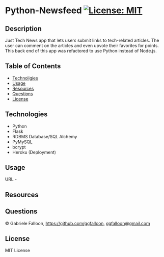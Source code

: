 # Python-Newsfeed [![License: MIT](https://img.shields.io/badge/License-MIT-yellow.svg)](https://opensource.org/licenses/MIT)

## Description 

Just Tech News app that lets users submit links to tech-related articles. The user can comment on the articles and even upvote their favorites for points. This back end of this app was refactored to use Python instead of Node.js.

## Table of Contents

  * [Technoligies](#Technologies)
  * [Usage](#Usage)    
  * [Resources](#Resources)
  * [Questions](#Questions)
  * [License](#License)


## Technologies

* Python
* Flask
* RDBMS Database/SQL Alchemy 
* PyMySQL
* bcrypt
* Heroku (Deployment)

## Usage

URL - 


## Resources




## Questions
&copy; Gabriele Falloon, https://github.com/ggfalloon, ggfalloon@gmail.com

## License

MIT License

